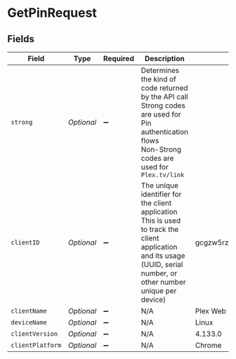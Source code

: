 # GetPinRequest


## Fields

| Field                                                                                                                                                                 | Type                                                                                                                                                                  | Required                                                                                                                                                              | Description                                                                                                                                                           | Example                                                                                                                                                               |
| --------------------------------------------------------------------------------------------------------------------------------------------------------------------- | --------------------------------------------------------------------------------------------------------------------------------------------------------------------- | --------------------------------------------------------------------------------------------------------------------------------------------------------------------- | --------------------------------------------------------------------------------------------------------------------------------------------------------------------- | --------------------------------------------------------------------------------------------------------------------------------------------------------------------- |
| `strong`                                                                                                                                                              | *Optional<Boolean>*                                                                                                                                                   | :heavy_minus_sign:                                                                                                                                                    | Determines the kind of code returned by the API call<br/>Strong codes are used for Pin authentication flows<br/>Non-Strong codes are used for `Plex.tv/link`<br/>     |                                                                                                                                                                       |
| `clientID`                                                                                                                                                            | *Optional<String>*                                                                                                                                                    | :heavy_minus_sign:                                                                                                                                                    | The unique identifier for the client application<br/>This is used to track the client application and its usage<br/>(UUID, serial number, or other number unique per device)<br/> | gcgzw5rz2xovp84b4vha3a40                                                                                                                                              |
| `clientName`                                                                                                                                                          | *Optional<String>*                                                                                                                                                    | :heavy_minus_sign:                                                                                                                                                    | N/A                                                                                                                                                                   | Plex Web                                                                                                                                                              |
| `deviceName`                                                                                                                                                          | *Optional<String>*                                                                                                                                                    | :heavy_minus_sign:                                                                                                                                                    | N/A                                                                                                                                                                   | Linux                                                                                                                                                                 |
| `clientVersion`                                                                                                                                                       | *Optional<String>*                                                                                                                                                    | :heavy_minus_sign:                                                                                                                                                    | N/A                                                                                                                                                                   | 4.133.0                                                                                                                                                               |
| `clientPlatform`                                                                                                                                                      | *Optional<String>*                                                                                                                                                    | :heavy_minus_sign:                                                                                                                                                    | N/A                                                                                                                                                                   | Chrome                                                                                                                                                                |